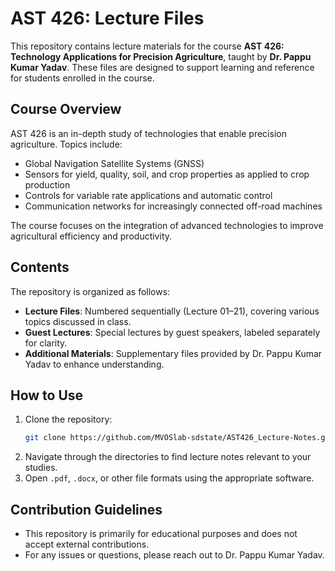 # AST 426: Lecture Files

This repository contains lecture materials for the course **AST 426: Technology Applications for Precision Agriculture**, taught by **Dr. Pappu Kumar Yadav**. These files are designed to support learning and reference for students enrolled in the course.

## Course Overview

AST 426 is an in-depth study of technologies that enable precision agriculture. Topics include:

- Global Navigation Satellite Systems (GNSS)
- Sensors for yield, quality, soil, and crop properties as applied to crop production
- Controls for variable rate applications and automatic control
- Communication networks for increasingly connected off-road machines

The course focuses on the integration of advanced technologies to improve agricultural efficiency and productivity.

## Contents

The repository is organized as follows:

- **Lecture Files**: Numbered sequentially (Lecture 01–21), covering various topics discussed in class.
- **Guest Lectures**: Special lectures by guest speakers, labeled separately for clarity.
- **Additional Materials**: Supplementary files provided by Dr. Pappu Kumar Yadav to enhance understanding.

## How to Use

1. Clone the repository:
   ```bash
   git clone https://github.com/MVOSlab-sdstate/AST426_Lecture-Notes.git
   ```
2. Navigate through the directories to find lecture notes relevant to your studies.
3. Open `.pdf`, `.docx`, or other file formats using the appropriate software.

## Contribution Guidelines

- This repository is primarily for educational purposes and does not accept external contributions. 
- For any issues or questions, please reach out to Dr. Pappu Kumar Yadav.
